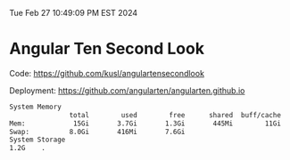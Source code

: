 Tue Feb 27 10:49:09 PM EST 2024

# Angular Ten Second Look

Code: https://github.com/kusl/angulartensecondlook

Deployment: https://github.com/angularten/angularten.github.io

```bash
System Memory
               total        used        free      shared  buff/cache   available
Mem:            15Gi       3.7Gi       1.3Gi       445Mi        11Gi        11Gi
Swap:          8.0Gi       416Mi       7.6Gi
System Storage
1.2G	.
```
